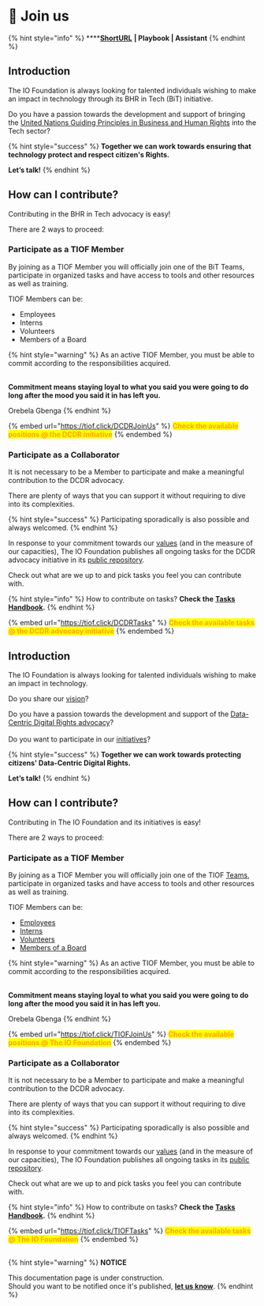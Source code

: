 # 🚧 Join us

{% hint style="info" %}
****[**ShortURL**](https://tiof.click/BiTJoinUs) **| Playbook | Assistant**
{% endhint %}

## Introduction

The IO Foundation is always looking for talented individuals wishing to make an impact in technology through its BHR in Tech (BiT) initiative.

Do you have a passion towards the development and support of bringing the [United Nations Guiding Principles in Business and Human Rights](https://tiof.click/BITUNGP) into the Tech sector?

{% hint style="success" %}
**Together we can work towards ensuring that technology protect and respect citizen's Rights.**

**Let’s talk!**
{% endhint %}

## How can I contribute?

Contributing in the BHR in Tech advocacy is easy!

There are 2 ways to proceed:

### Participate as a TIOF Member

By joining as a TIOF Member you will officially join one of the BiT Teams, participate in organized tasks and have access to tools and other resources as well as training.

TIOF Members can be:

* Employees
* Interns
* Volunteers
* Members of a Board

{% hint style="warning" %}
As an active TIOF Member, you must be able to commit according to the responsibilities acquired.

\
**Commitment means staying loyal to what you said you were going to do long after the mood you said it in has left you.**

Orebela Gbenga
{% endhint %}

{% embed url="https://tiof.click/DCDRJoinUs" %}
<mark style="color:orange;">**Check the available positions @ the DCDR initiative**</mark>
{% endembed %}

### Participate as a Collaborator

It is not necessary to be a Member to participate and make a meaningful contribution to the DCDR advocacy.

There are plenty of ways that you can support it without requiring to dive into its complexities.

{% hint style="success" %}
Participating sporadically is also possible and always welcomed.
{% endhint %}

In response to your commitment towards our [values](https://tiof.click/TIOFValues) (and in the measure of our capacities), The IO Foundation publishes all ongoing tasks for the DCDR advocacy initiative in its [public repository](https://tiof.click/DCDRRepo).

Check out what are we up to and pick tasks you feel you can contribute with.

{% hint style="info" %}
How to contribute on tasks? **Check the** [**Tasks Handbook**](broken-reference)**.**
{% endhint %}

{% embed url="https://tiof.click/DCDRTasks" %}
<mark style="color:orange;">**Check the available tasks @ the DCDR advocacy initiative**</mark>
{% endembed %}

## Introduction

The IO Foundation is always looking for talented individuals wishing to make an impact in technology.

Do you share our [vision](https://tiof.click/TIOFVision)?

Do you have a passion towards the development and support of the [Data-Centric Digital Rights advocacy](https://tiof.click/DCDRAdvocacy)?\
\
Do you want to participate in our [initiatives](https://tiof.click/TIOFInitiatives)?

{% hint style="success" %}
**Together we can work towards protecting citizens' Data-Centric Digital Rights.**

**Let’s talk!**
{% endhint %}

## How can I contribute?

Contributing in The IO Foundation and its initiatives is easy!

There are 2 ways to proceed:

### Participate as a TIOF Member

By joining as a TIOF Member you will officially join one of the TIOF [Teams](broken-reference), participate in organized tasks and have access to tools and other resources as well as training.

TIOF Members can be:

* [Employees](broken-reference)
* [Interns](broken-reference)
* [Volunteers](broken-reference)
* [Members of a Board](broken-reference)

{% hint style="warning" %}
As an active TIOF Member, you must be able to commit according to the responsibilities acquired.

\
**Commitment means staying loyal to what you said you were going to do long after the mood you said it in has left you.**

Orebela Gbenga
{% endhint %}



{% embed url="https://tiof.click/TIOFJoinUs" %}
<mark style="color:orange;">**Check the available positions @ The IO Foundation**</mark>
{% endembed %}



### Participate as a Collaborator

It is not necessary to be a Member to participate and make a meaningful contribution to the DCDR advocacy.

There are plenty of ways that you can support it without requiring to dive into its complexities.

{% hint style="success" %}
Participating sporadically is also possible and always welcomed.
{% endhint %}

In response to your commitment towards our [values](https://tiof.click/TIOFValues) (and in the measure of our capacities), The IO Foundation publishes all ongoing tasks in its [public repository](https://tiof.click/TIOFRepo).

Check out what are we up to and pick tasks you feel you can contribute with.

{% hint style="info" %}
How to contribute on tasks? **Check the** [**Tasks Handbook**](broken-reference)**.**
{% endhint %}

{% embed url="https://tiof.click/TIOFTasks" %}
<mark style="color:orange;">**Check the available tasks @ The IO Foundation**</mark>
{% endembed %}



##

{% hint style="warning" %}
**NOTICE**

This documentation page is under construction.\
Should you want to be notified once it's published, [**let us know**](https://tiof.click/TIOFTarianUpdatesService).
{% endhint %}
